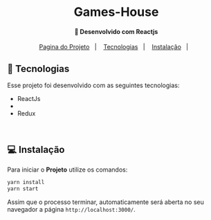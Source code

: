 <h1 align="center">
     Games-House
</h1>

<h4 align="center">
  🚀 Desenvolvido com Reactjs
</h4>

<p align="center">
  <a href="https://react-pokemon-topaz.vercel.app/">Pagina do Projeto</a>&nbsp;&nbsp;&nbsp;|&nbsp;&nbsp;&nbsp;
  <a href="#rocket-tecnologias">Tecnologias</a>&nbsp;&nbsp;&nbsp;|&nbsp;&nbsp;&nbsp;
  <a href="#-instalação">Instalação</a>&nbsp;&nbsp;&nbsp;|&nbsp;&nbsp;&nbsp;
  
</p>

## :rocket: Tecnologias

Esse projeto foi desenvolvido com as seguintes tecnologias:

- ReactJs
- 
- Redux
<br>

## 💻 Instalação

Para iniciar o **Projeto** utilize os comandos:

```bash
yarn install
yarn start
```

Assim que o processo terminar, automaticamente será aberta no seu navegador a página `http://localhost:3000/`.
